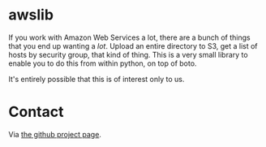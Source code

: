 # awslib

If you work with Amazon Web Services a lot, there are a bunch of things that you end up wanting a *lot*. Upload an entire directory to S3, get a list of hosts by security group, that kind of thing. This is a very small library to enable you to do this from within python, on top of boto.

It's entirely possible that this is of interest only to us.

# Contact

Via [the github project page](http://github.com/artfinder/awslib).
